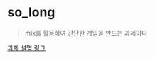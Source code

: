 # so_long

>mlx를 활용하여 간단한 게임을 만드는 과제이다

[과제 설명 링크](https://velog.io/@aoleejohn/Solong-mlx%EB%A5%BC-%EC%82%AC%EC%9A%A9%ED%95%98%EC%97%AC-%EA%B0%84%EB%8B%A8%ED%95%9C-%EA%B2%8C%EC%9E%84-%EB%A7%8C%EB%93%A4%EC%96%B4-%EB%B3%B4%EA%B8%B0)
